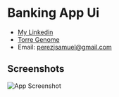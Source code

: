 
# Banking App Ui




 - [My Linkedin](https://www.linkedin.com/in/samuel-arqu%C3%ADmedes-p%C3%A9rez-jim%C3%A9nez-1387a018b/)
 - [Torre Genome](https://torre.co/en/perezjsamuel)
 -  Email: [perezjsamuel@gmail.com](mailto:admin@cloudhadoop.com)






## Screenshots

![App Screenshot](https://via.placeholder.com/468x300?text=App+Screenshot+Here)

